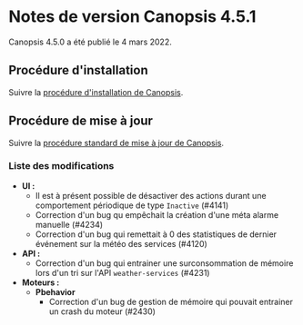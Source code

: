 # Notes de version Canopsis 4.5.1

Canopsis 4.5.0 a été publié le 4 mars 2022.

## Procédure d'installation

Suivre la [procédure d'installation de Canopsis](../guide-administration/installation/index.md).

## Procédure de mise à jour

Suivre la [procédure standard de mise à jour de Canopsis](../guide-administration/mise-a-jour/index.md).

### Liste des modifications

*  **UI :**
    * Il est à présent possible de désactiver des actions durant une comportement périodique de type `Inactive` (#4141)
    * Correction d'un bug qu empêchait la création d'une méta alarme manuelle (#4234)
    * Correction d'un bug qui remettait à 0 des statistiques de dernier événement sur la météo des services (#4120)
*  **API :**
    * Correction d'un bug qui entrainer une surconsommation de mémoire lors d'un tri sur l'API `weather-services` (#4231)
*  **Moteurs :**
    * **Pbehavior**
        * Correction d'un bug de gestion de mémoire qui pouvait entrainer un crash du moteur (#2430)
